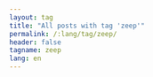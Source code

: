 ```yaml
---
layout: tag
title: "All posts with tag 'zeep'"
permalink: /:lang/tag/zeep/
header: false
tagname: zeep
lang: en
---
```

